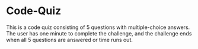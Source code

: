 # Code-Quiz

This is a code quiz consisting of 5 questions with multiple-choice answers. The user has one minute to complete the challenge, and the challenge ends when all 5 questions are answered or time runs out. 